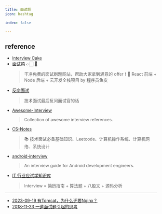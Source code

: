 ```yaml
---
title: 面试题
icon: hashtag

index: false

---
```


<!-- more -->

## reference

- [Interview Cake](https://www.interviewcake.com)
- [面试鸭](www.mianshiya.com) 👉🏻 [🐙](https://github.com/liyupi/mianshiya)
    > 干净免费的面试刷题网站，帮助大家拿到满意的 offer！💎 React 前端 + Node 后端 + 云开发全栈项目 by 程序员鱼皮
- [反向面试](https://github.com/yifeikong/reverse-interview-zh)
    > 技术面试最后反问面试官的话
- [Awesome-Interview](https://github.com/Awesome-Interview/Awesome-Interview)
    > Collection of awesome interview references.
- [CS-Notes](https://github.com/CyC2018/CS-Notes)
    > 📚 技术面试必备基础知识、Leetcode、计算机操作系统、计算机网络、系统设计
- [android-interview](https://github.com/guoxiaoxing/android-interview)
    > An interview guide for Android development engineers.
- [IT 行业应试学知识库](https://github.com/apachecn/Interview) 
    > Interview = 简历指南 + 算法题 + 八股文 + 源码分析

------

- [2023-09-19 有Tomcat，为什么还要Nginx？](https://juejin.cn/post/7280088532377534505)
- [2018-11-23 一道面试题引起的思考](https://juejin.cn/post/6844903719792803847)